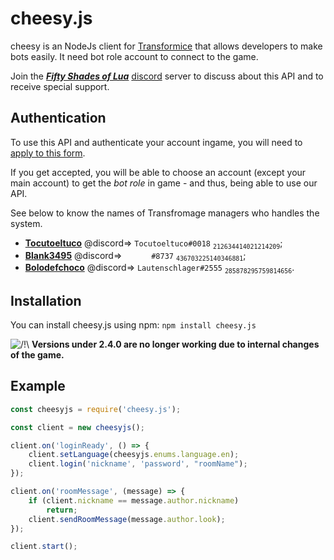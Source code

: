 # cheesy.js

cheesy is an NodeJs client for  [Transformice](https://www.transformice.com/) that allows developers to make bots easily.
It need bot role account to connect to the game.

Join the **_[Fifty Shades of Lua](https://discord.gg/qmdryEB)_** [discord](https://discordapp.com/) server to discuss about this API and to receive special support.

## Authentication

To use this API and authenticate your account ingame, you will need to [apply to this form](https://forms.gle/N6Et1hLGQ9hmg95F6).

If you get accepted, you will be able to choose an account (except your main account) to get the _bot role_ in game - and thus, being able to use our API.

See below to know the names of Transfromage managers who handles the system.
- **[Tocutoeltuco](https://github.com/Tocutoeltuco)** @discord=> `Tocutoeltuco#0018` <sub>`212634414021214209`</sub>;
- **[Blank3495](https://github.com/Blank3495)** @discord=> `󠂪󠂪 󠂪󠂪 󠂪󠂪󠂪󠂪 󠂪󠂪 󠂪󠂪󠂪󠂪 󠂪󠂪 󠂪󠂪#8737` <sub>`436703225140346881`</sub>;
- **[Bolodefchoco](https://github.com/Lautenschlager-id)** @discord=> `Lautenschlager#2555` <sub>`285878295759814656`</sub>.


## Installation

You can install cheesy.js using npm:
`npm install cheesy.js`

![/!\\](https://i.imgur.com/HQ188PK.png) **Versions under 2.4.0 are no longer working due to internal changes of the game.**<br>

## Example

```js
const cheesyjs = require('cheesy.js');

const client = new cheesyjs();

client.on('loginReady', () => {
	client.setLanguage(cheesyjs.enums.language.en);
	client.login('nickname', 'password', "roomName");
});

client.on('roomMessage', (message) => {
	if (client.nickname == message.author.nickname)
		return;
	client.sendRoomMessage(message.author.look);
});

client.start();
```
